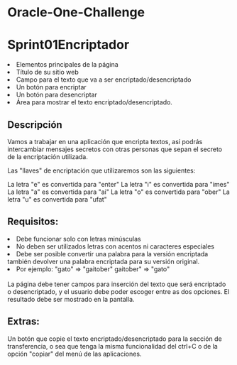 # Oracle-One-Challenge



<h1>Sprint01Encriptador</h1>
<li>Elementos principales de la página</li>
<li>Título de su sitio web</li>
<li>Campo para el texto que va a ser encriptado/desencriptado</li>
<li>Un botón para encriptar</li>
<li>Un botón para desencriptar</li>
<li>Área para mostrar el texto encriptado/desencriptado.</li>


<h2>Descripción</h2>
<p>Vamos a trabajar en una aplicación que encripta textos, así podrás intercambiar mensajes secretos con otras personas que sepan el secreto de la encriptación utilizada.</p>

Las "llaves" de encriptación que utilizaremos son las siguientes:


<p>La letra "e" es convertida para "enter" La letra "i" es convertida para "imes" La letra "a" es convertida para "ai" La letra "o" es convertida para "ober" La letra "u" es convertida para "ufat"</p>

<h2>Requisitos:</h2>
<li>Debe funcionar solo con letras minúsculas</li>
<li>No deben ser utilizados letras con acentos ni caracteres especiales</li>
<li>Debe ser posible convertir una palabra para la versión encriptada también devolver una palabra encriptada para su versión original.</li>
<li>Por ejemplo: "gato" => "gaitober" gaitober" => "gato"</li>
<br>
La página debe tener campos para inserción del texto que será encriptado o desencriptado, y el usuario debe poder escoger entre as dos opciones. El resultado debe ser mostrado en la pantalla.

<h2>Extras:</h2>
Un botón que copie el texto encriptado/desencriptado para la sección de transferencia, o sea que tenga la misma funcionalidad del ctrl+C o de la opción "copiar" del menú de las aplicaciones.
